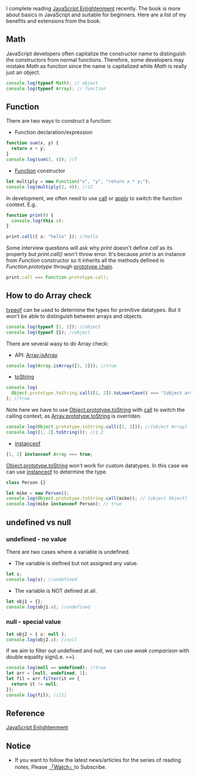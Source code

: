 I complete reading [JavaScript Enlightenment](https://www.amazon.com/JavaScript-Enlightenment-Library-User-Developer/dp/1449342884) recently. The book is more about basics in JavaScript and suitable for beginners. Here are a list of my benefits and extensions from the book.

## Math

JavaScript developers often capitalize the constructor name to distinguish the constructors from normal functions. Therefore, some developers may mistake _Math_ as function since the name is capitalized while _Math_ is really just an object.

```javascript
console.log(typeof Math); // object
console.log(typeof Array); // function
```

## Function

There are two ways to construct a function:

- Function declaration/expression

```javascript
function sum(x, y) {
  return x + y;
}
console.log(sum(3, 4)); //7
```

- [Function](https://developer.mozilla.org/en-US/docs/Web/JavaScript/Reference/Global_Objects/Function) constructor

```javascript
let multiply = new Function("x", "y", "return x * y;");
console.log(multiply(3, 4)); //12
```

In development, we often need to use [call](https://developer.mozilla.org/en-US/docs/Web/JavaScript/Reference/Global_Objects/Function/call) or [apply](https://developer.mozilla.org/en-US/docs/Web/JavaScript/Reference/Global_Objects/Function/apply) to switch the function context. E.g.

```javascript
function print() {
  console.log(this.a);
}

print.call({ a: "hello" }); //hello
```

Some interview questions will ask why _print_ doesn't define _call_ as its property but _print.call()_ won't throw error. It's because _print_ is an instance from _Function_ constructor so it inherits all the methods defined in _Function.prototype_ through [prototype chain](https://developer.mozilla.org/en-US/docs/Web/JavaScript/Inheritance_and_the_prototype_chain).

```javascript
print.call === Function.prototype.call;
```

## How to do Array check

[typeof](https://developer.mozilla.org/en-US/docs/Web/JavaScript/Reference/Operators/typeof) can be used to determine the types for primitive datatypes. But it won't be able to distinguish between arrays and objects.

```javascript
console.log(typeof [1, 2]); //object
console.log(typeof {}); //object
```

There are several wasy to do Array check:

- API: [Array.isArray](https://developer.mozilla.org/en-US/docs/Web/JavaScript/Reference/Global_Objects/Array/isArray)

```javascript
console.log(Array.isArray([1, 2])); //true
```

- [toString](https://developer.mozilla.org/en-US/docs/Web/JavaScript/Reference/Global_Objects/Object/toString)

```javascript
console.log(
  Object.prototype.toString.call([1, 2]).toLowerCase() === "[object array]"
); //true
```

Note here we have to use [Object.prototype.toString](https://developer.mozilla.org/en-US/docs/Web/JavaScript/Reference/Global_Objects/Object/toString) with [call](https://developer.mozilla.org/en-US/docs/Web/JavaScript/Reference/Global_Objects/Function/call) to switch the calling context, as [Array.prototype.toString](https://developer.mozilla.org/en-US/docs/Web/JavaScript/Reference/Global_Objects/Array/toString) is overriden.

```javascript
console.log(Object.prototype.toString.call([1, 2])); //[object Array]
console.log([1, 2].toString()); //1,2
```

- [instanceof](https://developer.mozilla.org/en-US/docs/Web/JavaScript/Reference/Operators/instanceof)

```javascript
[1, 2] instanceof Array === true;
```

[Object.prototype.toString](https://developer.mozilla.org/en-US/docs/Web/JavaScript/Reference/Global_Objects/Object/toString) won't work for custom datatypes. In this case we can use [instanceof](https://developer.mozilla.org/en-US/docs/Web/JavaScript/Reference/Operators/instanceof) to determine the type.

```javascript
class Person {}

let mike = new Person();
console.log(Object.prototype.toString.call(mike)); // [object Object]
console.log(mike instanceof Person); // true
```

## undefined vs null

### undefined - no value

There are two cases where a variable is undefined.

- The variable is deifned but not assigned any value.

```javascript
let s;
console.log(s); //undefined
```

- The variable is NOT defined at all.

```javascript
let obj1 = {};
console.log(obj1.a); //undefined
```

### null - special value

```javascript
let obj2 = { a: null };
console.log(obj2.a); //null
```

If we aim to filter out undefined and null, we can use _weak comparison_ with double equality sign(i.e. ==).

```javascript
console.log(null == undefined); //true
let arr = [null, undefined, 1];
let fil = arr.filter(it => {
  return it != null;
});
console.log(fil); //[1]
```

## Reference

[JavaScript Enlightenment](https://www.amazon.com/JavaScript-Enlightenment-Library-User-Developer/dp/1449342884)

## Notice

- If you want to follow the latest news/articles for the series of reading notes, Please [「Watch」](https://github.com/n0ruSh/the-art-of-reading)to Subscribe.
